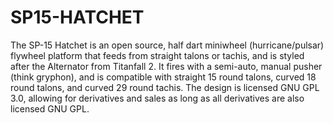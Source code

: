 # SP15-HATCHET
The SP-15 Hatchet is an open source, half dart miniwheel (hurricane/pulsar) flywheel platform that feeds from straight talons or tachis, and is styled after the Alternator from Titanfall 2. It fires with a semi-auto, manual pusher (think gryphon), and is compatible with straight 15 round talons, curved 18 round talons, and curved 29 round tachis. The design is licensed GNU GPL 3.0, allowing for derivatives and sales as long as all derivatives are also licensed GNU GPL. 
